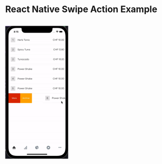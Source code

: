 # React Native Swipe Action Example

<br />

<img  alt="GIF" src="https://github.com/leanhtuan1994/react-native-swipe-to-action-example/blob/master/gif/example.gif?raw=true" width="200" height="421" />
